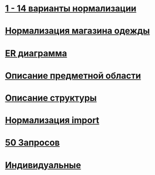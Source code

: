 # [1 - 14 варианты нормализации](https://docs.yandex.ru/docs/view?url=ya-disk%3A%2F%2F%2Fdisk%2F14.09%20про%2FШамиев%2F14%20Вариантов.pdf&name=14%20Вариантов.pdf&uid=1735612068&nosw=1)
# [Нормализация магазина одежды](https://disk.yandex.ru/edit/disk/disk%2F14.09%20про%2FШамиев%2FНормализация%20магазина%20одежды.xlsx?sk=ya008284143c71b3814c5ccca3d90a671)
# [ER диаграмма](https://disk.yandex.ru/client/disk/14.09%20про/Шамиев?idApp=client&dialog=slider&idDialog=%2Fdisk%2F14.09%20про%2FШамиев%2Fизображение_2024-09-27_145743815.png)
# [Описание предметной области](https://docs.yandex.ru/docs/view?url=ya-disk%3A%2F%2F%2Fdisk%2F14.09%20про%2FШамиев%2FШамиев%20П-2.pdf&name=Шамиев%20П-2.pdf&uid=1735612068)
# [Описание структуры](https://docs.yandex.ru/docs/view?url=ya-disk%3A%2F%2F%2Fdisk%2F14.09%20про%2FШамиев%2FТаблица%201%20-.pdf&name=Таблица%201%20-.pdf&uid=1735612068)
# [Нормализация import](https://docs.yandex.ru/docs/view?url=ya-disk%3A%2F%2F%2Fdisk%2F14.09%20про%2FШамиев%2Fнормализация%20импорт.pdf&name=нормализация%20импорт.pdf&uid=1735612068&nosw=1)
# [50 Запросов](https://docviewer.yandex.ru/view/1735612068/?*=NqedQsujzoPVkX50yitsbz1%2Bdqx7InVybCI6InlhLWRpc2s6Ly8vZGlzay8xNC4wOSDQv9GA0L4v0KjQsNC80LjQtdCyLzUwINC30LDQv9GA0L7RgdC%2B0LIudHh0IiwidGl0bGUiOiI1MCDQt9Cw0L%2FRgNC%2B0YHQvtCyLnR4dCIsIm5vaWZyYW1lIjpmYWxzZSwidWlkIjoiMTczNTYxMjA2OCIsInRzIjoxNzMyNjkzODU4NTU3LCJ5dSI6Ijk3Mzk4ODk5MTE3MjQ1OTM5NTEifQ%3D%3D)
# [Индивидуальные](https://docviewer.yandex.ru/view/1735612068/?*=9roxQvjsJ2lkD14HOsoBjTfXIqp7InVybCI6InlhLWRpc2s6Ly8vZGlzay8xNC4wOSDQv9GA0L4v0KjQsNC80LjQtdCyL9C40L3QtNC40LLQuNC00YPQsNC7LnR4dCIsInRpdGxlIjoi0LjQvdC00LjQstC40LTRg9Cw0LsudHh0Iiwibm9pZnJhbWUiOmZhbHNlLCJ1aWQiOiIxNzM1NjEyMDY4IiwidHMiOjE3MzI2OTM4OTc5MDMsInl1IjoiOTczOTg4OTkxMTcyNDU5Mzk1MSJ9)
